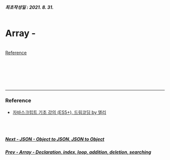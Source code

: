 ##### 최초작성일 : 2021. 8. 31.<br><br>

# Array -

[]()  
[Reference](#reference)

<br><br>

<br><br>

---

### **Reference**

- [자바스크립트 기초 강의 (ES5+), 드림코딩 by 엘리](https://www.youtube.com/playlist?list=PLv2d7VI9OotTVOL4QmPfvJWPJvkmv6h-2)

<br><br>

##### [Next - JSON - Object to JSON, JSON to Object](/Javascript/basic_13_json.md)

##### [Prev - Array - Declaration, index, loop, addition, deletion, searching](/Javascript/basic_11_array.md)
